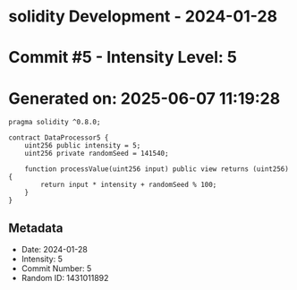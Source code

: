 ﻿# solidity Development - 2024-01-28
# Commit #5 - Intensity Level: 5
# Generated on: 2025-06-07 11:19:28
```solidity
pragma solidity ^0.8.0;

contract DataProcessor5 {
    uint256 public intensity = 5;
    uint256 private randomSeed = 141540;

    function processValue(uint256 input) public view returns (uint256) {
        return input * intensity + randomSeed % 100;
    }
}
```
## Metadata
- Date: 2024-01-28
- Intensity: 5
- Commit Number: 5
- Random ID: 1431011892
